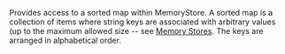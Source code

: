 Provides access to a sorted map within MemoryStore. A sorted map is a
collection of items where string keys are associated with arbitrary values (up
to the maximum allowed size -- see
[Memory Stores](/scripting/data/memory-stores). The keys are arranged in
alphabetical order.